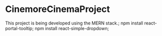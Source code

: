 # CinemoreCinemaProject
This project is being developed using the MERN stack.;
npm install react-portal-tooltip;
npm install react-simple-dropdown;
